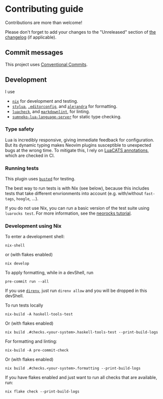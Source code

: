 # Contributing guide

Contributions are more than welcome!

Please don't forget to add your changes to the "Unreleased" section of [the changelog](./CHANGELOG.md)
(if applicable).

## Commit messages

This project uses [Conventional Commits](https://www.conventionalcommits.org/en/v1.0.0/).

## Development

I use

- [`nix`](https://nixos.org/download.html#download-nix) for development and testing.
- [`stylua`](https://github.com/JohnnyMorganz/StyLua),
  [`.editorconfig`](https://editorconfig.org/),
  and [`alejandra`](https://github.com/kamadorueda/alejandra)
  for formatting.
- [`luacheck`](https://github.com/mpeterv/luacheck),
  and [`markdownlint`](https://github.com/DavidAnson/markdownlint),
  for linting.
- [`sumneko-lua-language-server`](https://github.com/sumneko/lua-language-server/wiki/Diagnosis-Report#create-a-report)
  for static type checking.

### Type safety

Lua is incredibly responsive, giving immediate feedback for configuration.
But its dynamic typing makes Neovim plugins susceptible to unexpected bugs
at the wrong time.
To mitigate this, I rely on [LuaCATS annotations](https://luals.github.io/wiki/annotations/),
which are checked in CI.

### Running tests

This plugin uses [`busted`](https://lunarmodules.github.io/busted/) for testing.

The best way to run tests is with Nix (see below),
because this includes tests that take different
envrionments into account (e.g. with/without `fast-tags`, `hoogle`, ...).

If you do not use Nix, you can run a basic version of the test suite using
`luarocks test`.
For more information, see the [neorocks tutorial](https://github.com/nvim-neorocks/neorocks#without-neolua).

### Development using Nix

To enter a development shell:

```console
nix-shell
```

or (with flakes enabled)

```console
nix develop
```

To apply formatting, while in a devShell, run

```console
pre-commit run --all
```

If you use [`direnv`](https://direnv.net/),
just run `direnv allow` and you will be dropped in this devShell.

To run tests locally

```console
nix-build -A haskell-tools-test
```

Or (with flakes enabled)

```console
nix build .#checks.<your-system>.haskell-tools-test --print-build-logs
```

For formatting and linting:

```console
nix-build -A pre-commit-check
```

Or (with flakes enabled)

```console
nix build .#checks.<your-system>.formatting --print-build-logs
```

If you have flakes enabled and just want to run all checks that are available, run:

```console
nix flake check --print-build-logs
```
